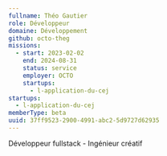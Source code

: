 ```yaml
---
fullname: Théo Gautier
role: Développeur
domaine: Développement
github: octo-theg
missions:
  - start: 2023-02-02
    end: 2024-08-31
    status: service
    employer: OCTO
    startups:
      - l-application-du-cej
startups:
  - l-application-du-cej
memberType: beta
uuid: 37ff9523-2900-4991-abc2-5d9727d62935
---
```

Développeur fullstack - Ingénieur créatif